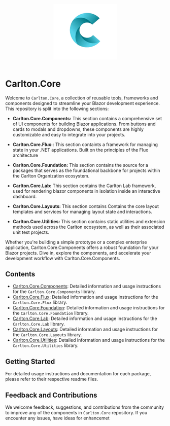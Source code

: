 <div align="center">
   <img src="./images/CarltonLogo.png" alt="Image Alt Text" width="200" />
</div>
</br>


# Carlton.Core

Welcome to `Carlton.Core`, a collection of reusable tools, frameworks and components designed to streamline your Blazor development experience. This repository is split into the following sections:

- **Carlton.Core.Components:** This section contains a comprehensive set of UI components for building Blazor applications. From buttons and cards to modals and dropdowns, these components are highly customizable and easy to integrate into your projects.

- **Carlton.Core.Flux:**: This section containts a framework for managing state in your .NET applications. Built on the principles of the Flux architecture

- **Carlton.Core.Foundation:** This section contains the source for a packages that serves as the foundational backbone for projects within the Carlton Organization ecosystem.

- **Carlton.Core.Lab:**  This section contains the Carlton Lab framework, used for rendering blazor components in isolation inside an interactive dashboard.

- **Carlton.Core.Layouts:** This section contains Contains the core layout templates and services for managing layout state and interactions.

- **Carlton.Core.Utilities:** This section contains static utilities and extension methods used across the Carlton ecosystem, as well as their associated unit test projects.

Whether you're building a simple prototype or a complex enterprise application, Carlton.Core.Components offers a robust foundation for your Blazor projects. Dive in, explore the components, and accelerate your development workflow with Carlton.Core.Components.

## Contents

- [Carlton.Core.Components](./src/Components/README.md): Detailed information and usage instructions for the `Carlton.Core.Components` library.
- [Carlton.Core.Flux](./src/Flux/README.md): Detailed information and usage instructions for the `Carlton.Core.Flux` library.
- [Carlton.Core.Foundation](./src/Foundation/README.md): Detailed information and usage instructions for the `Carlton.Core.Foundation` library.
- [Carlton.Core.Lab](./src/Lab/README.md): Detailed information and usage instructions for the `Carlton.Core.Lab` library.
- [Carlton.Core.Layouts](./src/Layouts/README.md): Detailed information and usage instructions for the `Carlton.Core.Layouts` library.
- [Carlton.Core.Utilities](./src/Utilities/README.md): Detailed information and usage instructions for the `Carlton.Core.Utilities` library.
  
## Getting Started

For detailed usage instructions and documentation for each package, please refer to their respective readme files.

## Feedback and Contributions

We welcome feedback, suggestions, and contributions from the community to improve any of the components in `Carlton.Core` repository. If you encounter any issues, have ideas for enhancemet

